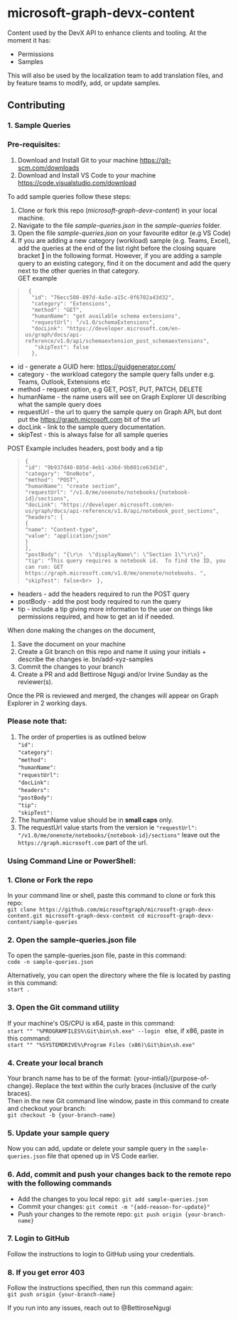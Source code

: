 # microsoft-graph-devx-content
Content used by the DevX API to enhance clients and tooling. At the moment it has: 
- Permissions
- Samples

This will also be used by the localization team to add translation files, and by feature teams to modify, add, or update samples. 

## Contributing
### 1. Sample Queries

### Pre-requisites:
1. Download and Install Git to your machine https://git-scm.com/downloads
1. Download and Install VS Code to your machine https://code.visualstudio.com/download

To add sample queries follow these steps:
1. Clone or fork this repo (*microsoft-graph-devx-content*) in your local machine.
1. Navigate to the file *sample-queries.json* in the *sample-queries* folder.
1. Open the file *sample-queries.json* on your favourite editor (e.g VS Code)
1. If you are adding a new category (workload) sample (e.g. Teams, Excel), add the queries at the end of the list right before the closing square bracket **]** in the following format. However, if you are adding a sample query to an existing category, find it on the document and add the query next to the other queries in that category. <br>
GET example <br>
>      {
>       "id": "76ecc500-897d-4a5e-a15c-0f6702a43d32",
>       "category": "Extensions",
>       "method": "GET",
>       "humanName": "get available schema extensions",
>       "requestUrl": "/v1.0/schemaExtensions",
>       "docLink": "https://developer.microsoft.com/en-us/graph/docs/api-reference/v1.0/api/schemaextension_post_schemaextensions",
>        "skipTest": false
>       },

- id - generate a GUID here: https://guidgenerator.com/ <br>
- category - the workload category the sample query falls under e.g. Teams, Outlook, Extensions etc <br>
- method - request option, e.g GET, POST, PUT, PATCH, DELETE <br>
- humanName - the name users will see on Graph Explorer UI describing what the sample query does <br>
- requestUrl - the url to query the sample query on Graph API, but dont put the https://graph.microsoft.com bit of the url <br>
- docLink - link to the sample query documentation. <br>
- skipTest - this is always false for all sample queries <br>

POST Example includes headers, post body and a tip <br>
>    `{`<br>
>        `"id": "9b937d40-885d-4eb1-a36d-9b001ce63d1d",`<br>
       `"category": "OneNote",`<br>
        `"method": "POST",`<br>
        `"humanName": "create section",`<br>
        `"requestUrl": "/v1.0/me/onenote/notebooks/{notebook-id}/sections",`<br>
        `"docLink": "https://developer.microsoft.com/en-us/graph/docs/api-reference/v1.0/api/notebook_post_sections",`<br>
        `"headers": [`<br>
            `{`<br>
                `"name": "Content-type",`<br>
                `"value": "application/json"`<br>
            `}`<br>
        `],`<br>
        `"postBody": "{\r\n  \"displayName\": \"Section 1\"\r\n}",`<br>
        `"tip": "This query requires a notebook id.  To find the ID, you can run: GET https://graph.microsoft.com/v1.0/me/onenote/notebooks. ",`<br>
        `"skipTest": false<br>`
   ` },`<br>
- headers - add the headers required to run the POST query
- postBody - add the post body required to run the query
- tip - include a tip giving more information to the user on things like permissions required, and how to get an id if needed.

When done making the changes on the document, 
1. Save the document on your machine
1. Create a Git branch on this repo and name it using your initials + describe the changes ie. bn/add-xyz-samples
1. Commit the changes to your branch 
1. Create a PR and add Bettirose Ngugi and/or Irvine Sunday as the reviewer(s).

Once the PR is reviewed and merged, the changes will appear on Graph Explorer in 2 working days.

### Please note that:
1. The order of properties is as outlined below <br>
      ` "id": `<br>
       `"category": `<br>
      ` "method": `<br>
       `"humanName":`<br>
       `"requestUrl":`<br>
       `"docLink": `<br>
       `"headers": `<br>
      ` "postBody": `<br>
       `"tip": `<br>
       `"skipTest": `<br>
1. The humanName value should be in **small caps** only. 
1. The requestUrl value starts from the version ie `"requestUrl": "/v1.0/me/onenote/notebooks/{notebook-id}/sections"` leave out the `https://graph.microsoft.com` part of the url.
### Using Command Line or PowerShell:

### 1. Clone or Fork the repo
In your command line or shell, paste this command to clone or fork this repo: <br/>
`git clone https://github.com/microsoftgraph/microsoft-graph-devx-content.git microsoft-graph-devx-content
cd microsoft-graph-devx-content/sample-queries
`

### 2. Open the sample-queries.json file
To open the sample-queries.json file, paste in this command: <br/>
`code -n sample-queries.json
` <br/>

Alternatively, you can open the directory where the file is located by pasting in this command: <br/>
`start .
`

### 3. Open the Git command utility
If your machine's OS/CPU is x64, paste in this command: <br/>
`start "" "%PROGRAMFILES%\Git\bin\sh.exe" --login
`
else, if x86, paste in this command: <br/>
`start "" "%SYSTEMDRIVE%\Program Files (x86)\Git\bin\sh.exe"
`

### 4. Create your local branch
Your branch name has to be of the format: {your-intial}/{purpose-of-change}.
Replace the text within the curly braces (inclusive of the curly braces). <br/>
Then in the new Git command line window, paste in this command to create and checkout your branch: <br/>
`git checkout -b {your-branch-name}
`

### 5. Update your sample query
Now you can add, update or delete your sample query in the `sample-queries.json` file that opened up in VS Code earlier.

### 6. Add, commit and push your changes back to the remote repo with the following commands
- Add the changes to you local repo: `git add sample-queries.json`
- Commit your changes: `git commit -m "{add-reason-for-update}"`
- Push your changes to the remote repo: `git push origin {your-branch-name}`

### 7. Login to GitHub
Follow the instructions to login to GitHub using your credentials.

### 8. If you get error 403
Follow the instructions specified, then run this command again:<br/>
`git push origin {your-branch-name}`

If you run into any issues, reach out to @BettiroseNgugi 
